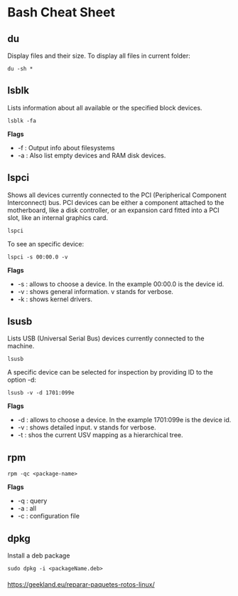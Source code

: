 # Bash Cheat Sheet

## du
Display files and their size. To display all files in current folder:
```
du -sh *
```

## lsblk
Lists information about all available or the specified block devices.
```
lsblk -fa
```

**Flags**
+ -f : Output  info about filesystems
+ -a : Also list empty devices and RAM disk devices.

## lspci
Shows all devices currently connected to the PCI (Peripherical Component Interconnect) bus. PCI devices can be either a component attached to the motherboard, like a disk controller, or an expansion card fitted into a PCI slot, like an internal graphics card.
```
lspci
```
To see an specific device:
```
lspci -s 00:00.0 -v
```

**Flags**
+ -s : allows to choose a device. In the example 00:00.0 is the device id.
+ -v : shows general information. v stands for verbose.
+ -k : shows kernel drivers.


## lsusb
Lists USB (Universal Serial Bus) devices currently connected to the machine. 
```
lsusb
```
A specific device can be selected for inspection by providing ID to the option -d:
```
lsusb -v -d 1701:099e
```

**Flags**
+ -d : allows to choose a device. In the example 1701:099e is the device id.
+ -v : shows detailed input. v stands for verbose.
+ -t : shos the current USV mapping as a hierarchical tree.




## rpm

```
rpm -qc <package-name>
```

**Flags**
+ -q : query
+ -a : all
+ -c : configuration file

## dpkg
Install a deb package
```
sudo dpkg -i <packageName.deb>
```

####
https://geekland.eu/reparar-paquetes-rotos-linux/
